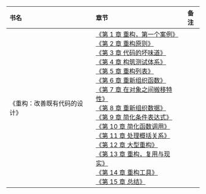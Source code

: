 |书名|章节|备注|
|:---|:--|:---:
《重构：改善既有代码的设计》|[《第 1 章 重构，第一个案例》]()<br>[《第 2 章 重构原则》]()<br>[《第 3 章 代码的坏味道》]()<br>[《第 4 章 构筑测试体系》]()<br>[《第 5 章 重构列表》]()<br>[《第 6 章 重新组织函数》]()<br>[《第 7 章 在对象之间搬移特性》]()<br>[《第 8 章 重新组织数据》]()<br>[《第 9 章 简化条件表达式》]()<br>[《第 10 章 简化函数调用》]()<br>[《第 11 章  处理概括关系》]()<br>[《第 12 章 大型重构》]()<br>[《第 13 章 重构，复用与现实》]()<br>[《第 14 章 重构工具》]()<br>[《第 15 章 总结》]()<br>|

